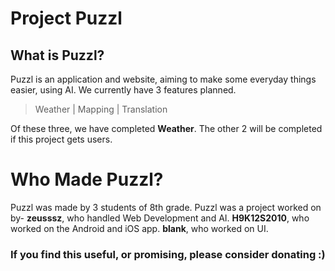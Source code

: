 # Project Puzzl
## What is Puzzl?
Puzzl is an application and website, aiming to make some everyday things easier, using AI. We currently have 3 features planned.
>Weather
>| Mapping
>| Translation

Of these three, we have completed **Weather**. 
The other 2 will be completed if this project gets users.

# Who Made Puzzl?
Puzzl was made by 3 students of 8th grade.
Puzzl was a project worked on by-
**zeusssz**, who handled Web Development and AI. </n>
**H9K12S2010**, who worked on the Android and iOS app. </n>
**blank**, who worked on UI.

### If you find this useful, or promising, please consider donating :)


